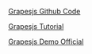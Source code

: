 [Grapesjs Github Code](hhttps://github.com/GrapesJS/grapesjs)

[Grapesjs Tutorial](https://grapesjs.com/docs/)

[Grapesjs Demo Official](https://grapesjs.com/demo.html)

